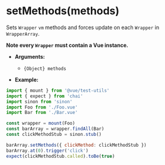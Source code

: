 
# setMethods(methods)

Sets `Wrapper` `vm` methods and forces update on each `Wrapper` in `WrapperArray`.

**Note every `Wrapper` must contain a Vue instance.**

- **Arguments:**
  - `{Object} methods`

- **Example:**

```js
import { mount } from '@vue/test-utils'
import { expect } from 'chai'
import sinon from 'sinon'
import Foo from './Foo.vue'
import Bar from './Bar.vue'

const wrapper = mount(Foo)
const barArray = wrapper.findAll(Bar)
const clickMethodStub = sinon.stub()

barArray.setMethods({ clickMethod: clickMethodStub })
barArray.at(0).trigger('click')
expect(clickMethodStub.called).toBe(true)
```
